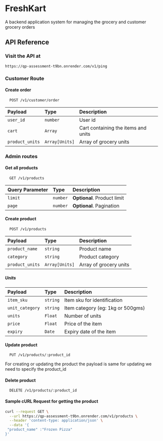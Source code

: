 # FreshKart

A backend application system for managing the grocery and customer grocery orders

## API Reference

### Visit the API at

    https://qp-assessment-t9bn.onrender.com/v1/ping

### Customer Route

#### Create order

```http
  POST /v1/customer/order
```

| Payload         | Type           | Description                         |
|:----------------|:---------------|:------------------------------------|
| `user_id`       | `number`       | User id                             |
| `cart`          | `Array`        | Cart containing the items and units |
| `product_units` | `Array[Units]` | Array of grocery units              |

### Admin routes

#### Get all products

```http
  GET /v1/products
```

| Query Parameter | Type     | Description                 |
|:----------------|:---------|:----------------------------|
| `limit`         | `number` | **Optional**. Product limit |
| `page`          | `number` | **Optional**. Pagination    |

#### Create product

```http
  POST /v1/products
```

| Payload         | Type           | Description            |
|:----------------|:---------------|:-----------------------|
| `product_name`  | `string`       | Product name           |
| `category`      | `string`       | Product category       |
| `product_units` | `Array[Units]` | Array of grocery units |

##### Units

| Payload         | Type     | Description                       |
|:----------------|:---------|:----------------------------------|
| `item_sku`      | `string` | Item sku for identification       |
| `unit_category` | `string` | Item category (eg: 1kg or 500gms) |
| `units`         | `Float`  | Number of units                   |
| `price`         | `Float`  | Price of the item                 |
| `expiry`        | `Date`   | Expiry date of the item           |

#### Update product

```http
  PUT /v1/products/:product_id
```

For creating or updating the product the payload is same for updating we need to specify the product_id

#### Delete product

```http
  DELETE /v1/products/:product_id
```

#### Sample cURL Request for getting the product

```sh
curl --request GET \
  --url https://qp-assessment-t9bn.onrender.com/v1/products \
  --header 'content-type: application/json' \
  --data '{
 "product_name" :"Frozen Pizza"
}'
```

